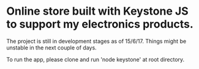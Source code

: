 # Online store built with Keystone JS to support my electronics products.

The project is still in development stages as of 15/6/17. Things might be unstable in the next couple of days.   


To run the app, please clone and run 'node keystone' at root directory.
